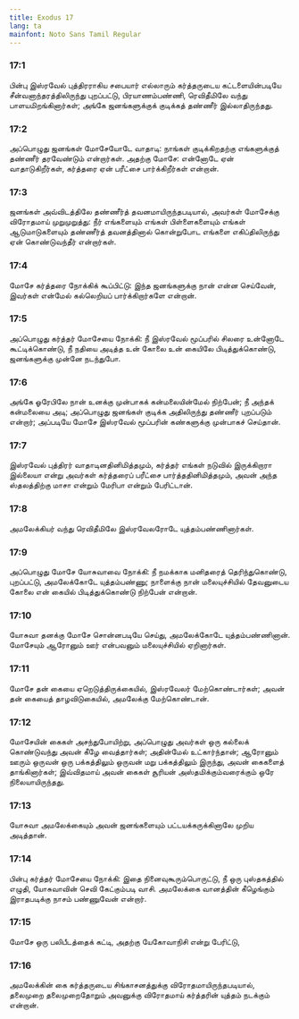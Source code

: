 ```yaml
---
title: Exodus 17
lang: ta
mainfont: Noto Sans Tamil Regular
---
```


###  17:1

பின்பு இஸ்ரவேல் புத்திரராகிய சபையார் எல்லாரும் கர்த்தருடைய கட்டளையின்படியே சீன்வனாந்தரத்திலிருந்து புறப்பட்டு, பிரயாணம்பண்ணி, ரெவிதீமிலே வந்து பாளயமிறங்கினார்கள்; அங்கே ஜனங்களுக்குக் குடிக்கத் தண்ணீர் இல்லாதிருந்தது.

###  17:2

அப்பொழுது ஜனங்கள் மோசேயோடே வாதாடி: நாங்கள் குடிக்கிறதற்கு எங்களுக்குத் தண்ணீர் தரவேண்டும் என்றார்கள். அதற்கு மோசே: என்னோடே ஏன் வாதாடுகிறீர்கள், கர்த்தரை ஏன் பரீட்சை பார்க்கிறீர்கள் என்றான்.

###  17:3

ஜனங்கள் அவ்விடத்திலே தண்ணீர்த் தவனமாயிருந்தபடியால், அவர்கள் மோசேக்கு விரோதமாய் முறுமுறுத்து: நீர் எங்களையும் எங்கள் பிள்ளைகளையும் எங்கள் ஆடுமாடுகளையும் தண்ணீர்த் தவனத்தினால் கொன்றுபோட எங்களை எகிப்திலிருந்து ஏன் கொண்டுவந்தீர் என்றார்கள்.

###  17:4

மோசே கர்த்தரை நோக்கிக் கூப்பிட்டு: இந்த ஜனங்களுக்கு நான் என்ன செய்வேன், இவர்கள் என்மேல் கல்லெறியப் பார்க்கிறார்களே என்றான்.

###  17:5

அப்பொழுது கர்த்தர் மோசேயை நோக்கி: நீ இஸ்ரவேல் மூப்பரில் சிலரை உன்னோடே கூட்டிக்கொண்டு, நீ நதியை அடித்த உன் கோலை உன் கையிலே பிடித்துக்கொண்டு, ஜனங்களுக்கு முன்னே நடந்துபோ.

###  17:6

அங்கே ஓரேபிலே நான் உனக்கு முன்பாகக் கன்மலையின்மேல் நிற்பேன்; நீ அந்தக் கன்மலையை அடி; அப்பொழுது ஜனங்கள் குடிக்க அதிலிருந்து தண்ணீர் புறப்படும் என்றார்; அப்படியே மோசே இஸ்ரவேல் மூப்பரின் கண்களுக்கு முன்பாகச் செய்தான்.

###  17:7

இஸ்ரவேல் புத்திரர் வாதாடினதினிமித்தமும், கர்த்தர் எங்கள் நடுவில் இருக்கிறாரா இல்லையா என்று அவர்கள் கர்த்தரைப் பரீட்சை பார்த்ததினிமித்தமும், அவன் அந்த ஸ்தலத்திற்கு மாசா என்றும் மேரிபா என்றும் பேரிட்டான்.

###  17:8

அமலேக்கியர் வந்து ரெவிதீமிலே இஸ்ரவேலரோடே யுத்தம்பண்ணினார்கள்.

###  17:9

அப்பொழுது மோசே யோசுவாவை நோக்கி: நீ நமக்காக மனிதரைத் தெரிந்துகொண்டு, புறப்பட்டு, அமலேக்கோடே யுத்தம்பண்ணு; நாளைக்கு நான் மலையுச்சியில் தேவனுடைய கோலை என் கையில் பிடித்துக்கொண்டு நிற்பேன் என்றான்.

###  17:10

யோசுவா தனக்கு மோசே சொன்னபடியே செய்து, அமலேக்கோடே யுத்தம்பண்ணினான். மோசேயும் ஆரோனும் ஊர் என்பவனும் மலையுச்சியில் ஏறினார்கள்.

###  17:11

மோசே தன் கையை ஏறெடுத்திருக்கையில், இஸ்ரவேலர் மேற்கொண்டார்கள்; அவன் தன் கையைத் தாழவிடுகையில், அமலேக்கு மேற்கொண்டான்.

###  17:12

மோசேயின் கைகள் அசந்துபோயிற்று, அப்பொழுது அவர்கள் ஒரு கல்லைக் கொண்டுவந்து அவன் கீழே வைத்தார்கள்; அதின்மேல் உட்கார்ந்தான்; ஆரோனும் ஊரும் ஒருவன் ஒரு பக்கத்திலும் ஒருவன் மறு பக்கத்திலும் இருந்து, அவன் கைகளைத் தாங்கினார்கள்; இவ்விதமாய் அவன் கைகள் சூரியன் அஸ்தமிக்கும்வரைக்கும் ஒரே நிலையாயிருந்தது.

###  17:13

யோசுவா அமலேக்கையும் அவன் ஜனங்களையும் பட்டயக்கருக்கினாலே முறிய அடித்தான்.

###  17:14

பின்பு கர்த்தர் மோசேயை நோக்கி: இதை நினைவுகூரும்பொருட்டு, நீ ஒரு புஸ்தகத்தில் எழுதி, யோசுவாவின் செவி கேட்கும்படி வாசி. அமலேக்கை வானத்தின் கீழெங்கும் இராதபடிக்கு நாசம் பண்ணுவேன் என்றார்.

###  17:15

மோசே ஒரு பலிபீடத்தைக் கட்டி, அதற்கு யேகோவாநிசி என்று பேரிட்டு,

###  17:16

அமலேக்கின் கை கர்த்தருடைய சிங்காசனத்துக்கு விரோதமாயிருந்தபடியால், தலைமுறை தலைமுறைதோறும் அவனுக்கு விரோதமாய் கர்த்தரின் யுத்தம் நடக்கும் என்றான்.

